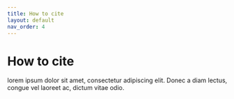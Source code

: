 ```yaml
---
title: How to cite
layout: default
nav_order: 4
---
```



# How to cite

lorem ipsum dolor sit amet, consectetur adipiscing elit. Donec a diam lectus, congue vel laoreet ac, dictum vitae odio.